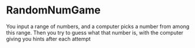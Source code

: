 # RandomNumGame
You input a range of numbers, and a computer picks a number from among this range. Then you try to guess what that number is, with the computer giving you hints after each attempt
